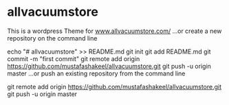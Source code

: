 # allvacuumstore
This is a wordpress Theme for www.allvacuumstore.com/
…or create a new repository on the command line

echo "# allvacuumstore" >> README.md
git init
git add README.md
git commit -m "first commit"
git remote add origin https://github.com/mustafashakeel/allvacuumstore.git
git push -u origin master
…or push an existing repository from the command line

git remote add origin https://github.com/mustafashakeel/allvacuumstore.git
git push -u origin master

